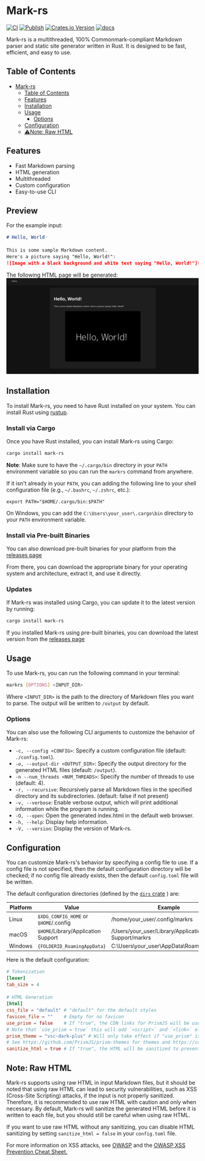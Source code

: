 # Mark-rs

[![CI](https://github.com/zliel/Mark-rs/actions/workflows/CI.yml/badge.svg)](https://github.com/zliel/Mark-rs/actions/workflows/CI.yml)
[![Publish](https://github.com/zliel/Mark-rs/actions/workflows/publish.yml/badge.svg)](https://github.com/zliel/Mark-rs/actions/workflows/publish.yml)
[![Crates.io Version](https://img.shields.io/crates/v/mark-rs)](https://crates.io/crates/mark-rs)
[![docs](https://img.shields.io/badge/docs-main-blue)](https://zliel.github.io/Mark-rs/markrs/index.html)

Mark-rs is a multithreaded, 100% Commonmark-compliant Markdown parser and static site generator written in Rust.
It is designed to be fast, efficient, and easy to use.

## Table of Contents

<!--toc:start-->

- [Mark-rs](#mark-rs)
  - [Table of Contents](#table-of-contents)
  - [Features](#features)
  - [Installation](#installation)
  - [Usage](#usage)
    - [Options](#options)
  - [Configuration](#configuration)
  - [⚠️Note: Raw HTML](#note-raw-html)
  <!--toc:end-->

## Features

- Fast Markdown parsing
- HTML generation
- Multithreaded
- Custom configuration
- Easy-to-use CLI

## Preview

For the example input:

```markdown
# Hello, World

This is some sample Markdown content.
Here's a picture saying "Hello, World!":
![Image with a black background and white text saying "Hello, World!"](https://www.dummyimage.com/600x400/000/fff&text=Hello,+World!)
```

The following HTML page will be generated:
![Image of the generated HTML page with matching content](./media/example_screenshot.png)

## Installation

To install Mark-rs, you need to have Rust installed on your system. You can install Rust using [rustup](https://rustup.rs/).

### Install via Cargo

Once you have Rust installed, you can install Mark-rs using Cargo:

```bash
cargo install mark-rs
```

**Note**: Make sure to have the `~/.cargo/bin` directory in your `PATH` environment variable so you can run the `markrs` command from anywhere.

If it isn't already in your `PATH`, you can adding the following line to your shell configuration file (e.g., `~/.bashrc`, `~/.zshrc`, etc.):

```bash:
export PATH="$HOME/.cargo/bin:$PATH"
```

On Windows, you can add the `C:\Users\your_user\.cargo\bin` directory to your `PATH` environment variable.

### Install via Pre-built Binaries

You can also download pre-built binaries for your platform from the [releases page](https://github.com/zliel/Mark-rs/releases)

From there, you can download the appropriate binary for your operating system and architecture, extract it, and use it directly.

### Updates

If Mark-rs was installed using Cargo, you can update it to the latest version by running:

```bash
cargo install mark-rs
```

If you installed Mark-rs using pre-built binaries, you can download the latest version from the [releases page](https://github.com/zliel/Mark-rs/releases)

## Usage

To use Mark-rs, you can run the following command in your terminal:

```bash
markrs [OPTIONS] <INPUT_DIR>
```

Where `<INPUT_DIR>` is the path to the directory of Markdown files you want to parse. The output will be written to `/output` by default.

### Options

You can also use the following CLI arguments to customize the behavior of Mark-rs:

- `-c, --config <CONFIG>`: Specify a custom configuration file (default: `./config.toml`).
- `-o, --output-dir <OUTPUT_DIR>`: Specify the output directory for the generated HTML files (default: `/output`).
- `-n --num_threads <NUM_THREADS>`: Specify the number of threads to use (default: 4).
- `-r, --recursive`: Recursively parse all Markdown files in the specified directory and its subdirectories. (default: false if not present)
- `-v, --verbose`: Enable verbose output, which will print additional information while the program is running.
- `-O, --open`: Open the generated index.html in the default web browser.
- `-h, --help`: Display help information.
- `-V, --version`: Display the version of Mark-rs.

## Configuration

You can customize Mark-rs's behavior by specifying a config file to use. If a config file is not specified, then the default configuration directory will be checked; if no config file already exists, then the default `config.toml` file will be written.

The default configuration directories (defined by the [`dirs` crate](https://docs.rs/dirs/latest/dirs/) ) are:

| Platform | Value                                 | Example                                             |
| -------- | ------------------------------------- | --------------------------------------------------- |
| Linux    | `$XDG_CONFIG_HOME` or `$HOME`/.config | /home/your_user/.config/markrs                      |
| macOS    | `$HOME`/Library/Application Support   | /Users/your_user/Library/Application Support/markrs |
| Windows  | `{FOLDERID_RoamingAppData}`           | C:\Users\your_user\AppData\Roaming\markrs           |

Here is the default configuration:

```toml
# Tokenization
[lexer]
tab_size = 4

# HTML Generation
[html]
css_file = "default" # "default" for the default styles
favicon_file = ""    # Empty for no favicon
use_prism = false    # If "true", the CDN links for PrismJS will be used for codeblock highlighting
# Note that `use_prism = true` this will add `<script>` and `<link>` elements to the page
prism_theme = "vsc-dark-plus" # Will only take effect if "use_prism" is set to "true"
# See https://github.com/PrismJS/prism-themes for themes and https://cdnjs.com/libraries/prism-themes for what to set "prism_theme" to
sanitize_html = true # If "true", the HTML will be sanitized to prevent XSS attacks
```

## Note: Raw HTML

Mark-rs supports using raw HTML in input Markdown files, but it should be noted that using raw HTML can lead to security vulnerabilities, such as XSS (Cross-Site Scripting) attacks, if the input is not properly sanitized. Therefore, it is recommended to use raw HTML with caution and only when necessary. By default, Mark-rs will sanitize the generated HTML before it is written to each file, but you should still be careful when using raw HTML.

If you want to use raw HTML without any sanitizing, you can disable HTML sanitizing by setting `sanitize_html = false` in your `config.toml` file.

For more information on XSS attacks, see [OWASP](https://owasp.org/www-community/attacks/xss/) and the [OWASP XSS Prevention Cheat Sheet.](https://cheatsheetseries.owasp.org/cheatsheets/Cross_Site_Scripting_Prevention_Cheat_Sheet.html)
